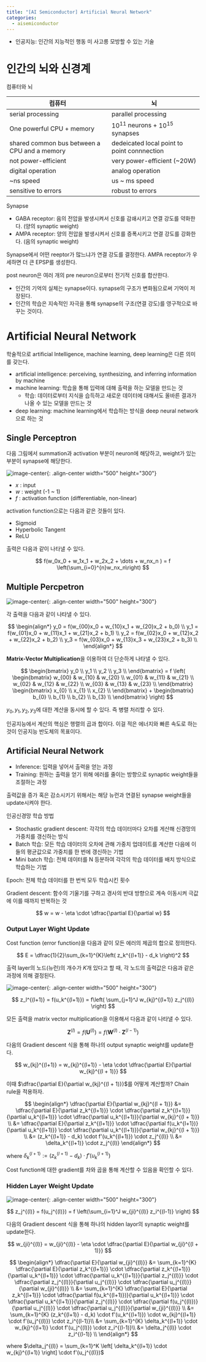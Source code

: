 ```yaml
---
title: "[AI Semiconductor] Artificial Neural Network"
categories:
  - aisemiconductor
---
```

- 인공지능: 인간의 지능적인 행동 미 사고릉 모방할 수 있는 기술

# 인간의 뇌와 신경계

컴퓨터와 뇌

|컴퓨터|뇌|
|---|---|
|serial processing|parallel processing|
|One powerful CPU + memory|$10^{11}$ neurons + $10^{15}$ synapses|
|shared common bus between a CPU and a memory|dedeicated local point to point connnection|
|not power-efficient|very power-efficient (~20W)|
|digital operation|analog operation|
|~ns speed|us ~ ms speed|
|sensitive to errors|robust to errors|

Synapse

- GABA receptor: 음의 전압을 발생시켜서 신호를 감쇄시키고 연결 강도를 약화한다. (양의 synaptic weight)
- AMPA receptor: 양의 전압을 발생시켜서 신호를 증폭시키고 연결 강도를 강화한다. (음의 synaptic weight)

Synapse에서 어떤 reeptor가 많느냐가 연결 강도를 결정한다. AMPA receptor가 우세하면 더 큰 EPSP를 생성한다.

post neuron은 여러 개의 pre neuron으로부터 전기적 신호를 합산한다.

- 인간의 기억의 실체는 synapse이다. synapse의 구조가 변화됨으로써 기억이 저장된다.
- 인간의 학습은 지속적인 자극을 통해 synapse의 구조(연결 강도)를 영구적으로 바꾸는 것이다.

# Artificial Neural Network

학술적으로 artificial Intelligence, machine learning, deep learning은 다른 의미를 갖는다.

- artificial intelligence: perceiving, synthesizing, and inferring information by machine
- machine learning: 학습을 통해 입력에 대해 출력을 하는 모델을 만드는 것
  - 학습: 데이터로부터 지식을 습득하고 새로운 데이터에 대해서도 올바른 결과가 나올 수 있는 모델을 만드는 것
- deep learning: machine learning에서 학습하는 방식을 deep neural network으로 하는 것

## Single Perceptron

다음 그림에서 summation과 activation 부분이 neuron에 해당하고, weight가 있는 부분이 synapse에 해당한다.

![image-center](./../../../img/aisemiconductor/perceptron.png){: .align-center width="500" height="300"}

- $x$ : input
- $w$ : weight (-1 ~ 1)
- $f$ : activation function (differentiable, non-linear)

activation function으로는 다음과 같은 것들이 있다.

- Sigmoid
- Hyperbolic Tangent
- ReLU

출력은 다음과 같이 나타낼 수 있다.

$$
f(w_0x_0 + w_1x_1 + w_2x_2 + \dots + w_nx_n ) = f \left(\sum_{i=0}^{n}w_nx_n\right)
$$

## Multiple Percpetron

![image-center](./../../../img/aisemiconductor/multi-perceptron.png){: .align-center width="500" height="300"}

각 출력을 다음과 같이 나타낼 수 있다.

$$
\begin{align*}
  y_0 = f(w_{00}x_0 + w_{10}x_1 + w_{20}x_2 + b_0) \\
  y_1 = f(w_{01}x_0 + w_{11}x_1 + w_{21}x_2 + b_1) \\
  y_2 = f(w_{02}x_0 + w_{12}x_2 + w_{22}x_2 + b_2) \\
  y_3 = f(w_{03}x_0 + w_{13}x_3 + w_{23}x_2 + b_3) \\
\end{align*}
$$

**Matrix-Vector Multiplication**을 이용하여 더 단순하게 나타낼 수 있다.

$$
\begin{bmatrix}
  y_0 \\
  y_1 \\
  y_2 \\
  y_3 \\
\end{bmatrix}
= f \left(
\begin{bmatrix}
  w_{00} & w_{10} & w_{20} \\
  w_{01} & w_{11} & w_{21} \\
  w_{02} & w_{12} & w_{22} \\
  w_{03} & w_{13} & w_{23} \\
\end{bmatrix}
\begin{bmatrix}
  x_{0} \\
  x_{1} \\
  x_{2} \\
\end{bmatrix}
+
\begin{bmatrix}
  b_{0} \\
  b_{1} \\
  b_{2} \\
  b_{3} \\
\end{bmatrix}
\right)
$$

$y_0, y_1, y_2, y_3$에 대한 계산을 동시에 할 수 있다. 즉 병렬 처리할 수 있다.

인공지능에서 계산의 핵심은 행렬의 곱과 합이다. 이걸 적은 에너지와 빠른 속도로 하는 것이 인공지능 반도체의 목표이다.

## Artificial Neural Network

- Inference: 입력을 넣어서 출력을 얻는 과정
- Training: 원하는 출력을 얻기 위해 에러를 줄이는 방향으로 synaptic weight들을 조절하는 과정

출력값을 증가 혹은 감소시키기 위해서는 해당 뉴런과 연결된 synapse weight들을 update시켜야 한다.

인공신경망 학습 방법

- Stochastic gradient descent: 각각의 학습 데이터마다 오차를 게산해 신경망의 가중치를 갱신하는 방식
- Batch 학습: 모든 학습 데이터의 오차에 관해 가중치 업데이트를 계산한 다음에 이들의 평균값으로 가중치를 한 번에 갱신하는 기법
- Mini batch 학습: 전체 데이터를 N 등분하여 각각의 학습 데이터를 배치 방식으로 학습하는 기법

Epoch: 전체 학습 데이터를 한 번씩 모두 학습시킨 횟수

Gradient descent: 함수의 기울기를 구하고 경사의 반대 방향으로 계속 이동시켜 극값에 이를 때까지 반복하는 것

$$
w = w - \eta \cdot \dfrac{\partial E}{\partial w}
$$

### Output Layer Wight Update

Cost function (error function)을 다음과 같이 모든 에러의 제곱의 합으로 정의한다.

$$
E = \dfrac{1}{2}\sum_{k=1}^{K}\left( z_k^{(l+1)} - d_k \right)^2
$$

출력 layer의 노드(뉴런)의 개수가 $K$개 있다고 할 때, 각 노드의 출력값은 다음과 같은 과정에 의해 결정된다.

![image-center](./../../../img/aisemiconductor/weight-update.png){: .align-center width="500" height="300"}

$$
z_l^{(l+1)} = f(u_k^{(l+1)}) = f\left( \sum_{j=1}^J w_{kj}^{(l+1)} z_j^{(l)} \right)
$$

모든 출력을 matrix vector multiplication을 이용해서 다음과 같이 나타낼 수 있다.

$$
\mathbf{Z}^{(l)} = f(\mathbf{U}^{(l)}) = f(\mathbf{W}^{(l)} \cdot \mathbf{Z}^{(l-1)})
$$

다음의 Gradient descent 식을 통해 하나의 output synaptic weight를 update한다.

$$
w_{kj}^{(l+1)} = w_{kj}^{(l+1)}  - \eta \cdot \dfrac{\partial E}{\partial w_{kj}^{(l + 1)}}
$$

이때 $\dfrac{\partial E}{\partial w_{kj}^{(l + 1)}}$를 어떻게 계산할까? Chain rule을 적용하자.

$$
\begin{align*}
  \dfrac{\partial E}{\partial w_{kj}^{(l + 1)}}
  &= \dfrac{\partial E}{\partial z_k^{(l+1)}} \cdot \dfrac{\partial z_k^{(l+1)}}{\partial u_k^{(l+1)}} \cdot  \dfrac{\partial  u_k^{(l+1)}}{\partial w_{kj}^{(l + 1)}} \\
  &= \dfrac{\partial E}{\partial z_k^{(l+1)}} \cdot \dfrac{\partial f(u_k^{l+1})}{\partial u_k^{(l+1)}} \cdot  \dfrac{\partial  u_k^{(l+1)}}{\partial w_{kj}^{(l + 1)}} \\
  &= (z_k^{(l+1)} - d_k) \cdot f'(u_k^{(l+1)}) \cdot z_j^{(l)} \\
  &= \delta_k^{(l+1)} \cdot z_j^{(l)}
\end{align*}
$$

where $\delta_k^{(l+1)} := (z_k^{(l+1)} - d_k) \cdot f'(u_k^{(l+1)})$

Cost function에 대한 gradient를 차와 곱을 통해 계산할 수 있음을 확인할 수 있다.

### Hidden Layer Weight Update

![image-center](./../../../img/aisemiconductor/weight-update-hidden-layer.png){: .align-center width="500" height="300"}


$$
z_j^{(l)} = f(u_j^{(l)}) = f \left(\sum_{i=1}^J w_{ji}^{(l)} z_i^{(l-1)} \right)
$$

다음의 Gradient descent 식을 통해 하나의 hidden layor의 synaptic weight를 update한다.

$$
w_{ji}^{(l)} = w_{ji}^{(l)}  - \eta \cdot \dfrac{\partial E}{\partial w_{ji}^{(l + 1)}}
$$

$$
\begin{align*}
  \dfrac{\partial E}{\partial w_{ji}^{(l)}}
  &= \sum_{k=1}^{K} \dfrac{\partial E}{\partial z_k^{(l+1)}} \cdot \dfrac{\partial z_k^{(l+1)}}{\partial u_k^{(l+1)}} \cdot  \dfrac{\partial u_k^{(l+1)}}{\partial z_j^{(l)}} \cdot \dfrac{\partial z_j^{(l)}}{\partial u_j^{(l)}} \cdot \dfrac{\partial u_j^{(l)}}{\partial w_{ji}^{(l)}} \\
  &= \sum_{k=1}^{K} \dfrac{\partial E}{\partial z_k^{(l+1)}} \cdot \dfrac{\partial f(u_k^{(l+1)})}{\partial u_k^{(l+1)}} \cdot  \dfrac{\partial u_k^{(l+1)}}{\partial z_j^{(l)}} \cdot \dfrac{\partial f(u_j^{(l)})}{\partial u_j^{(l)}} \cdot \dfrac{\partial u_j^{(l)}}{\partial w_{ji}^{(l)}} \\
  &= \sum_{k=1}^{K} (z_k^{(l+1)} - d_k) \cdot f'(u_k^{(l+1)}) \cdot w_{kj}^{(l+1)} \cdot f'(u_j^{(l)}) \cdot z_i^{(l-1)}\\
  &= \sum_{k=1}^{K} \delta_k^{(l+1)} \cdot w_{kj}^{(l+1)} \cdot f'(u_j^{(l)}) \cdot z_i^{(l-1)}\\
  &= \delta_j^{(l)} \cdot z_i^{(l-1)} \\
\end{align*}
$$

where $\delta_j^{(l)} = \sum_{k=1}^K \left[ \delta_k^{(l+1)} \cdot w_{kj}^{(l+1)} \right] \cdot f'(u_j^{(l)})$
